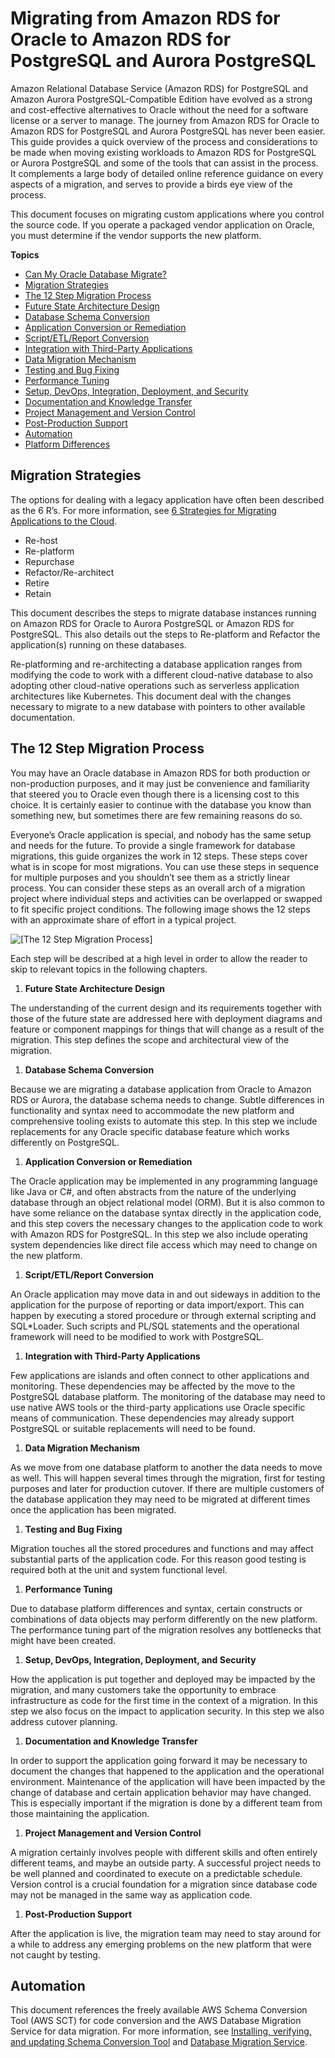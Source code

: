 # Migrating from Amazon RDS for Oracle to Amazon RDS for PostgreSQL and Aurora PostgreSQL<a name="chap-oracle-postgresql"></a>

 Amazon Relational Database Service \(Amazon RDS\) for PostgreSQL and Amazon Aurora PostgreSQL\-Compatible Edition have evolved as a strong and cost\-effective alternatives to Oracle without the need for a software license or a server to manage\. The journey from Amazon RDS for Oracle to Amazon RDS for PostgreSQL and Aurora PostgreSQL has never been easier\. This guide provides a quick overview of the process and considerations to be made when moving existing workloads to Amazon RDS for PostgreSQL or Aurora PostgreSQL and some of the tools that can assist in the process\. It complements a large body of detailed online reference guidance on every aspects of a migration, and serves to provide a birds eye view of the process\.

This document focuses on migrating custom applications where you control the source code\. If you operate a packaged vendor application on Oracle, you must determine if the vendor supports the new platform\.

 **Topics** 
+  [Can My Oracle Database Migrate?](chap-oracle-postgresql.can-my-db-migrate.md) 
+  [Migration Strategies](#chap-oracle-postgresql.migration-strategies) 
+  [The 12 Step Migration Process](#chap-oracle-postgresql.migration-process) 
  +  [Future State Architecture Design](chap-oracle-postgresql.migration-process.future-state.md) 
  +  [Database Schema Conversion](chap-oracle-postgresql.migration-process.database-schema-conversion.md) 
  +  [Application Conversion or Remediation](chap-oracle-postgresql.migration-process.application-conversion.md) 
  +  [Script/ETL/Report Conversion](chap-oracle-postgresql.migration-process.script-conversion.md) 
  +  [Integration with Third\-Party Applications](chap-oracle-postgresql.migration-process.integration.md) 
  +  [Data Migration Mechanism](chap-oracle-postgresql.migration-process.data-migration.md) 
  +  [Testing and Bug Fixing](chap-oracle-postgresql.migration-process.testing.md) 
  +  [Performance Tuning](chap-oracle-postgresql.migration-process.performance-tuning.md) 
  +  [Setup, DevOps, Integration, Deployment, and Security](chap-oracle-postgresql.migration-process.deployment.md) 
  +  [Documentation and Knowledge Transfer](chap-oracle-postgresql.migration-process.knowledge-transfer.md) 
  +  [Project Management and Version Control](chap-oracle-postgresql.migration-process.project-management.md) 
  +  [Post\-Production Support](chap-oracle-postgresql.migration-process.post-production.md) 
+  [Automation](#chap-oracle-postgresql.automation) 
+  [Platform Differences](chap-oracle-postgresql.platform-differences.md) 

## Migration Strategies<a name="chap-oracle-postgresql.migration-strategies"></a>

The options for dealing with a legacy application have often been described as the 6 R’s\. For more information, see [6 Strategies for Migrating Applications to the Cloud](https://aws.amazon.com/blogs/enterprise-strategy/6-strategies-for-migrating-applications-to-the-cloud/)\.
+ Re\-host
+ Re\-platform
+ Repurchase
+ Refactor/Re\-architect
+ Retire
+ Retain

This document describes the steps to migrate database instances running on Amazon RDS for Oracle to Aurora PostgreSQL or Amazon RDS for PostgreSQL\. This also details out the steps to Re\-platform and Refactor the application\(s\) running on these databases\.

Re\-platforming and re\-architecting a database application ranges from modifying the code to work with a different cloud\-native database to also adopting other cloud\-native operations such as serverless application architectures like Kubernetes\. This document deal with the changes necessary to migrate to a new database with pointers to other available documentation\.

## The 12 Step Migration Process<a name="chap-oracle-postgresql.migration-process"></a>

You may have an Oracle database in Amazon RDS for both production or non\-production purposes, and it may just be convenience and familiarity that steered you to Oracle even though there is a licensing cost to this choice\. It is certainly easier to continue with the database you know than something new, but sometimes there are few remaining reasons do so\.

Everyone’s Oracle application is special, and nobody has the same setup and needs for the future\. To provide a single framework for database migrations, this guide organizes the work in 12 steps\. These steps cover what is in scope for most migrations\. You can use these steps in sequence for multiple purposes and you shouldn’t see them as a strictly linear process\. You can consider these steps as an overall arch of a migration project where individual steps and activities can be overlapped or swapped to fit specific project conditions\. The following image shows the 12 steps with an approximate share of effort in a typical project\.

![\[The 12 Step Migration Process\]](http://docs.aws.amazon.com/dms/latest/sbs/images/12-step-migration-process.png)

Each step will be described at a high level in order to allow the reader to skip to relevant topics in the following chapters\.

1.  **Future State Architecture Design** 

   The understanding of the current design and its requirements together with those of the future state are addressed here with deployment diagrams and feature or component mappings for things that will change as a result of the migration\. This step defines the scope and architectural view of the migration\.

1.  **Database Schema Conversion** 

   Because we are migrating a database application from Oracle to Amazon RDS or Aurora, the database schema needs to change\. Subtle differences in functionality and syntax need to accommodate the new platform and comprehensive tooling exists to automate this step\. In this step we include replacements for any Oracle specific database feature which works differently on PostgreSQL\.

1.  **Application Conversion or Remediation** 

   The Oracle application may be implemented in any programming language like Java or C\#, and often abstracts from the nature of the underlying database through an object relational model \(ORM\)\. But it is also common to have some reliance on the database syntax directly in the application code, and this step covers the necessary changes to the application code to work with Amazon RDS for PostgreSQL\. In this step we also include operating system dependencies like direct file access which may need to change on the new platform\.

1.  **Script/ETL/Report Conversion** 

   An Oracle application may move data in and out sideways in addition to the application for the purpose of reporting or data import/export\. This can happen by executing a stored procedure or through external scripting and SQL\*Loader\. Such scripts and PL/SQL statements and the operational framework will need to be modified to work with PostgreSQL\.

1.  **Integration with Third\-Party Applications** 

   Few applications are islands and often connect to other applications and monitoring\. These dependencies may be affected by the move to the PostgreSQL database platform\. The monitoring of the database may need to use native AWS tools or the third\-party applications use Oracle specific means of communication\. These dependencies may already support PostgreSQL or suitable replacements will need to be found\.

1.  **Data Migration Mechanism** 

   As we move from one database platform to another the data needs to move as well\. This will happen several times through the migration, first for testing purposes and later for production cutover\. If there are multiple customers of the database application they may need to be migrated at different times once the application has been migrated\.

1.  **Testing and Bug Fixing** 

   Migration touches all the stored procedures and functions and may affect substantial parts of the application code\. For this reason good testing is required both at the unit and system functional level\.

1.  **Performance Tuning** 

   Due to database platform differences and syntax, certain constructs or combinations of data objects may perform differently on the new platform\. The performance tuning part of the migration resolves any bottlenecks that might have been created\.

1.  **Setup, DevOps, Integration, Deployment, and Security** 

   How the application is put together and deployed may be impacted by the migration, and many customers take the opportunity to embrace infrastructure as code for the first time in the context of a migration\. In this step we also focus on the impact to application security\. In this step we also address cutover planning\.

1.  **Documentation and Knowledge Transfer** 

   In order to support the application going forward it may be necessary to document the changes that happened to the application and the operational environment\. Maintenance of the application will have been impacted by the change of database and certain application behavior may have changed\. This is especially important if the migration is done by a different team from those maintaining the application\.

1.  **Project Management and Version Control** 

   A migration certainly involves people with different skills and often entirely different teams, and maybe an outside party\. A successful project needs to be well planned and coordinated to execute on a predictable schedule\. Version control is a crucial foundation for a migration since database code may not be managed in the same way as application code\.

1.  **Post\-Production Support** 

   After the application is live, the migration team may need to stay around for a while to address any emerging problems on the new platform that were not caught by testing\.

## Automation<a name="chap-oracle-postgresql.automation"></a>

This document references the freely available AWS Schema Conversion Tool \(AWS SCT\) for code conversion and the AWS Database Migration Service for data migration\. For more information, see [Installing, verifying, and updating Schema Conversion Tool](https://docs.aws.amazon.com/SchemaConversionTool/latest/userguide/CHAP_Installing.html) and [Database Migration Service](https://aws.amazon.com/dms/)\.